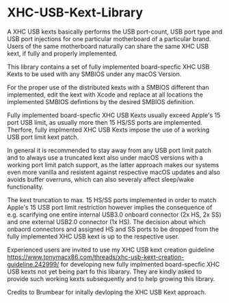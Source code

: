 # XHC-USB-Kext-Library

A XHC USB kexts basically performs the USB port-count, USB port type and USB port injections for one particular motherboard of a particular brand. Users of the same motherboard naturally can share the same XHC USB kext, if fully and properly implemented.

This library contains a set of fully implemented board-specfic XHC USB Kexts to be used with any SMBIOS under any macOS Version. 

For the proper use of the distributed kexts with a SMBIOS different than implemented, edit the kext with Xcode and replace at all locations the implemented SMBIOS defintions by the desired SMBIOS definition. 

Fully implemented board-specfic XHC USB Kexts usually exceed Apple's 15 port USB limit, as usually more then 15 HS/SS ports are implemented. Therfore, fully implmented XHC USB Kexts impose the use of a working USB port limit kext patch.

In general it is recommended to stay away from any USB port limit patch and to always use a truncated kext also under macOS versions with a working port limit patch support, as the latter approach makes our systems even more vanilla and resistent against respective macOS updates and also avoids buffer overruns, which can also severaly affect sleep/wake functionality. 

The kext truncation to max. 15 HS/SS ports implemented in order to match Apple's 15 USB port limit restriction however implies the consequence of e.g. scarifying one entire internal USB3.0 onboard connector (2x HS, 2x SS) and one external USB2.0 connector (1x HS). The decision about which onbaord connectors and assigned HS and SS ports to be dropped from the fully implemented XHC USB kext is up to the respective user.  

Experienced users are invited to use my XHC USB kext creation guideline https://www.tonymacx86.com/threads/xhc-usb-kext-creation-guideline.242999/ for developing new fully implmented board-specfic XHC USB kexts not yet being part fo this libarary. They are kindly asked to provide such working kexts subsequently and to help growing this library. 

Credits to Brumbear for initally devloping the XHC USB Kext approach.  
